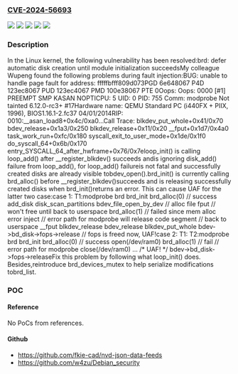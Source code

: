 ### [CVE-2024-56693](https://cve.mitre.org/cgi-bin/cvename.cgi?name=CVE-2024-56693)
![](https://img.shields.io/static/v1?label=Product&message=Linux&color=blue)
![](https://img.shields.io/static/v1?label=Version&message=&color=brightgreen)
![](https://img.shields.io/static/v1?label=Version&message=5.14%20&color=brightgreen)
![](https://img.shields.io/static/v1?label=Version&message=7f9b348cb5e94259acdcbafbcaed55d3bb515304%20&color=brightgreen)
![](https://img.shields.io/static/v1?label=Vulnerability&message=n%2Fa&color=blue)

### Description

In the Linux kernel, the following vulnerability has been resolved:brd: defer automatic disk creation until module initialization succeedsMy colleague Wupeng found the following problems during fault injection:BUG: unable to handle page fault for address: fffffbfff809d073PGD 6e648067 P4D 123ec8067 PUD 123ec4067 PMD 100e38067 PTE 0Oops: Oops: 0000 [#1] PREEMPT SMP KASAN NOPTICPU: 5 UID: 0 PID: 755 Comm: modprobe Not tainted 6.12.0-rc3+ #17Hardware name: QEMU Standard PC (i440FX + PIIX, 1996), BIOS1.16.1-2.fc37 04/01/2014RIP: 0010:__asan_load8+0x4c/0xa0...Call Trace: <TASK> blkdev_put_whole+0x41/0x70 bdev_release+0x1a3/0x250 blkdev_release+0x11/0x20 __fput+0x1d7/0x4a0 task_work_run+0xfc/0x180 syscall_exit_to_user_mode+0x1de/0x1f0 do_syscall_64+0x6b/0x170 entry_SYSCALL_64_after_hwframe+0x76/0x7eloop_init() is calling loop_add() after __register_blkdev() succeeds andis ignoring disk_add() failure from loop_add(), for loop_add() failureis not fatal and successfully created disks are already visible tobdev_open().brd_init() is currently calling brd_alloc() before __register_blkdev()succeeds and is releasing successfully created disks when brd_init()returns an error. This can cause UAF for the latter two case:case 1:    T1:modprobe brd  brd_init    brd_alloc(0) // success      add_disk        disk_scan_partitions          bdev_file_open_by_dev // alloc file          fput // won't free until back to userspace    brd_alloc(1) // failed since mem alloc error inject  // error path for modprobe will release code segment  // back to userspace  __fput    blkdev_release      bdev_release        blkdev_put_whole          bdev->bd_disk->fops->release // fops is freed now, UAF!case 2:    T1:                            T2:modprobe brd  brd_init    brd_alloc(0) // success                                   open(/dev/ram0)    brd_alloc(1) // fail  // error path for modprobe                                   close(/dev/ram0)                                   ...                                   /* UAF! */                                   bdev->bd_disk->fops->releaseFix this problem by following what loop_init() does. Besides,reintroduce brd_devices_mutex to help serialize modifications tobrd_list.

### POC

#### Reference
No PoCs from references.

#### Github
- https://github.com/fkie-cad/nvd-json-data-feeds
- https://github.com/w4zu/Debian_security

